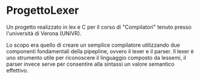 # ProgettoLexer
Un progetto realizzato in lex e C per il corso di "Compilatori" tenuto presso l'università di Verona (UNIVR).

Lo scopo era quello di creare un semplice compilatore utilizzando due componenti fondamentali della pipepline, ovvero il lexer e il parser.
Il lexer è uno strumento utile per riconoscere il linguaggio composto da lessemi, il parser invece serve per consentire alla sintassi un valore semantico effettivo.
